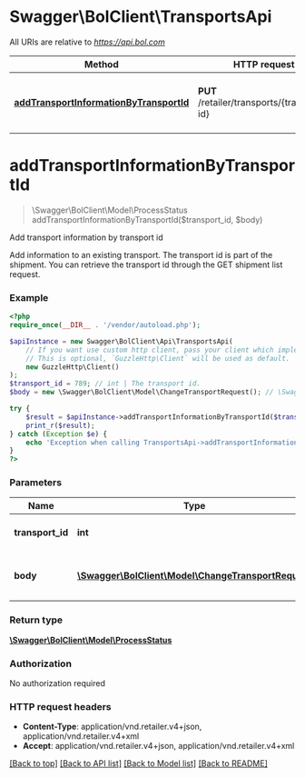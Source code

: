 # Swagger\BolClient\TransportsApi

All URIs are relative to *https://api.bol.com*

Method | HTTP request | Description
------------- | ------------- | -------------
[**addTransportInformationByTransportId**](TransportsApi.md#addTransportInformationByTransportId) | **PUT** /retailer/transports/{transport-id} | Add transport information by transport id


# **addTransportInformationByTransportId**
> \Swagger\BolClient\Model\ProcessStatus addTransportInformationByTransportId($transport_id, $body)

Add transport information by transport id

Add information to an existing transport. The transport id is part of the shipment. You can retrieve the transport id through the GET shipment list request.

### Example
```php
<?php
require_once(__DIR__ . '/vendor/autoload.php');

$apiInstance = new Swagger\BolClient\Api\TransportsApi(
    // If you want use custom http client, pass your client which implements `GuzzleHttp\ClientInterface`.
    // This is optional, `GuzzleHttp\Client` will be used as default.
    new GuzzleHttp\Client()
);
$transport_id = 789; // int | The transport id.
$body = new \Swagger\BolClient\Model\ChangeTransportRequest(); // \Swagger\BolClient\Model\ChangeTransportRequest | The change transport requested by the user.

try {
    $result = $apiInstance->addTransportInformationByTransportId($transport_id, $body);
    print_r($result);
} catch (Exception $e) {
    echo 'Exception when calling TransportsApi->addTransportInformationByTransportId: ', $e->getMessage(), PHP_EOL;
}
?>
```

### Parameters

Name | Type | Description  | Notes
------------- | ------------- | ------------- | -------------
 **transport_id** | **int**| The transport id. |
 **body** | [**\Swagger\BolClient\Model\ChangeTransportRequest**](../Model/ChangeTransportRequest.md)| The change transport requested by the user. | [optional]

### Return type

[**\Swagger\BolClient\Model\ProcessStatus**](../Model/ProcessStatus.md)

### Authorization

No authorization required

### HTTP request headers

 - **Content-Type**: application/vnd.retailer.v4+json, application/vnd.retailer.v4+xml
 - **Accept**: application/vnd.retailer.v4+json, application/vnd.retailer.v4+xml

[[Back to top]](#) [[Back to API list]](../../README.md#documentation-for-api-endpoints) [[Back to Model list]](../../README.md#documentation-for-models) [[Back to README]](../../README.md)

